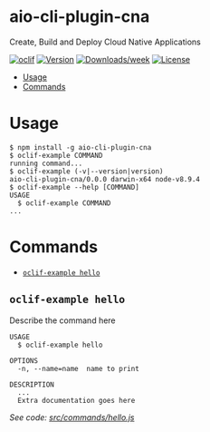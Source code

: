 aio-cli-plugin-cna
==================

Create, Build and Deploy Cloud Native Applications

[![oclif](https://img.shields.io/badge/cli-oclif-brightgreen.svg)](https://oclif.io)
[![Version](https://img.shields.io/npm/v/aio-cli-plugin-cna.svg)](https://npmjs.org/package/aio-cli-plugin-cna)
[![Downloads/week](https://img.shields.io/npm/dw/aio-cli-plugin-cna.svg)](https://npmjs.org/package/aio-cli-plugin-cna)
[![License](https://img.shields.io/npm/l/aio-cli-plugin-cna.svg)](https://github.com/purplecabbage/aio-cli-plugin-cna/blob/master/package.json)

<!-- toc -->
* [Usage](#usage)
* [Commands](#commands)
<!-- tocstop -->
# Usage
<!-- usage -->
```sh-session
$ npm install -g aio-cli-plugin-cna
$ oclif-example COMMAND
running command...
$ oclif-example (-v|--version|version)
aio-cli-plugin-cna/0.0.0 darwin-x64 node-v8.9.4
$ oclif-example --help [COMMAND]
USAGE
  $ oclif-example COMMAND
...
```
<!-- usagestop -->
# Commands
<!-- commands -->
* [`oclif-example hello`](#oclif-example-hello)

## `oclif-example hello`

Describe the command here

```
USAGE
  $ oclif-example hello

OPTIONS
  -n, --name=name  name to print

DESCRIPTION
  ...
  Extra documentation goes here
```

_See code: [src/commands/hello.js](https://github.com/purplecabbage/aio-cli-plugin-cna/blob/v0.0.0/src/commands/hello.js)_
<!-- commandsstop -->
